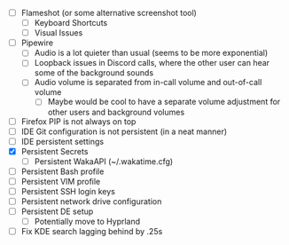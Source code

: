 - [ ] Flameshot (or some alternative screenshot tool)
	- [ ] Keyboard Shortcuts
    - [ ] Visual Issues
- [ ] Pipewire
  - [ ] Audio is a lot quieter than usual (seems to be more exponential)
  - [ ] Loopback issues in Discord calls, where the other user can hear some of the background sounds
  - [ ] Audio volume is separated from in-call volume and out-of-call volume
    - [ ] Maybe would be cool to have a separate volume adjustment for other users and background volumes
- [ ] Firefox PIP is not always on top
- [ ] IDE Git configuration is not persistent (in a neat manner)
- [ ] IDE persistent settings
- [x] Persistent Secrets
  - [ ] Persistent WakaAPI (~/.wakatime.cfg)
- [ ] Persistent Bash profile
- [ ] Persistent VIM profile
- [ ] Persistent SSH login keys
- [ ] Persistent network drive configuration
- [ ] Persistent DE setup
  - [ ] Potentially move to Hyprland
- [ ] Fix KDE search lagging behind by .25s